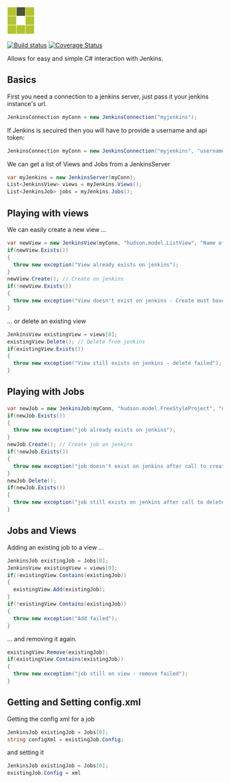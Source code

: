 ![JenkinsNET Logo](https://raw.githubusercontent.com/mattumotu/jenkinsnet/master/jenkinsnetclient.png "JenkinsNETClient Logo") 

[![Build status](https://ci.appveyor.com/api/projects/status/61ei2xqdhwf1i8ap/branch/master?svg=true)](https://ci.appveyor.com/project/mattumotu/jenkinsnet/branch/master)
[![Coverage Status](https://coveralls.io/repos/github/mattumotu/jenkinsnet/badge.svg?branch=master)](https://coveralls.io/github/mattumotu/jenkinsnet?branch=master)

Allows for easy and simple C# interaction with Jenkins.

## Basics

First you need a connection to a jenkins server, just pass it your jenkins instance's url.
```cs
JenkinsConnection myConn = new JenkinsConnection("myjenkins");
```

If Jenkins is secuired then you will have to provide a username and api token:
```cs
JenkinsConnection myConn = new JenkinsConnection("myjenkins", "username", "apitoken");
```

We can get a list of Views and Jobs from a JenkinsServer
```cs
var myJenkins = new JenkinsServer(myConn);
List<JenkinsView> views = myJenkins.Views();
List<JenkinsJob> jobs = myJenkins.Jobs();
```

## Playing with views
We can easily create a new view ...
```cs
var newView = new JenkinsView(myConn, "hudson.model.ListView", "Name of my new view");
if(newView.Exists()) 
{
  throw new exception("View already exists on jenkins");
}
newView.Create(); // Create on jenkins
if(!newView.Exists()) 
{
  throw new exception("View doesn't exist on jenkins - Create must have failed");
}
```

... or delete an existing view
```cs
JenkinsView existingView = views[0];
existingView.Delete(); // Delete from jenkins
if(existingView.Exists()) 
{
  throw new exception("View still exists on jenkins - delete failed");
}
```

## Playing with Jobs
```cs
var newJob = new JenkinsJob(myConn, "hudson.model.FreeStyleProject", "name of new job");
if(newJob.Exists()) 
{
  throw new exception("job already exists on jenkins");
}
newJob.Create(); // Create job on jenkins
if(!newJob.Exists()) 
{
  throw new exception("job doesn't exist on jenkins after call to create");
}
newJob.Delete();
if(newJob.Exists()) 
{
  throw new exception("job still exists on jenkins after call to delete");
}           
```
## Jobs and Views 

Adding an existing job to a view ...
```cs
JenkinsJob existingJob = Jobs[0];
JenkinsView existingView = views[0];
if(!existingView.Contains(existingJob))
{
  existingView.Add(existingJob);
}
if(!existingView.Contains(existingJob)) 
{
  throw new exception("Add failed");
}
```
... and removing it again.
```cs
existingView.Remove(existingJob);
if(existingView.Contains(existingJob)) 
{
  throw new exception("job still on view - remove failed");
}
```

## Getting and Setting config.xml

Getting the config xml for a job
```cs
JenkinsJob existingJob = Jobs[0];
string configXml = existingJob.Config;
```

and setting it
```cs
JenkinsJob existingJob = Jobs[0];
existingJob.Config = xml
```
